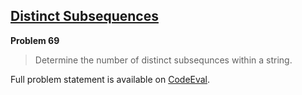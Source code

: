 [Distinct Subsequences][ce]
---------------------------

**Problem 69**

> Determine the number of distinct subsequnces within a string.

Full problem statement is available on [CodeEval][ce].

[ce]: https://www.codeeval.com/browse/69/
      "View problem statement on CodeEval"
